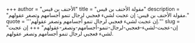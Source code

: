 +++
author = "الأحنف بن قيس"
title = "مقولة الأحنف بن قيس"
description = "مقولة الأحنف بن قيس: إن عجبت لشيء فعجبي لرجال تنمو أجسامهم وتصغر عقولهم."
quote = '''إن عجبت لشيء فعجبي لرجال تنمو أجسامهم وتصغر عقولهم.'''
slug = "إن-عجبت-لشيء-فعجبي-لرجال-تنمو-أجسامهم-وتصغر-عقولهم"
+++
إن عجبت لشيء فعجبي لرجال تنمو أجسامهم وتصغر عقولهم.
